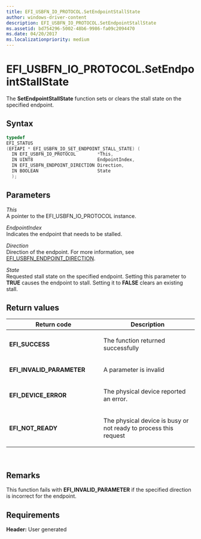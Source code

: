 ```yaml
---
title: EFI_USBFN_IO_PROTOCOL.SetEndpointStallState
author: windows-driver-content
description: EFI_USBFN_IO_PROTOCOL.SetEndpointStallState
ms.assetid: bd754296-5002-48b6-9986-fa09c2094470
ms.date: 04/20/2017
ms.localizationpriority: medium
---
```


# EFI\_USBFN\_IO\_PROTOCOL.SetEndpointStallState


The **SetEndpointStallState** function sets or clears the stall state on the specified endpoint.

## Syntax


```cpp
typedef
EFI_STATUS
(EFIAPI * EFI_USBFN_IO_SET_ENDPOINT_STALL_STATE) (
  IN EFI_USBFN_IO_PROTOCOL        *This,
  IN UINT8                        EndpointIndex,
  IN EFI_USBFN_ENDPOINT_DIRECTION Direction,
  IN BOOLEAN                      State
  );
```

## Parameters


<a href="" id="this"></a>*This*  
A pointer to the EFI\_USBFN\_IO\_PROTOCOL instance.

<a href="" id="endpointindex"></a>*EndpointIndex*  
Indicates the endpoint that needs to be stalled.

<a href="" id="direction"></a>*Direction*  
Direction of the endpoint. For more information, see [EFI\_USBFN\_ENDPOINT\_DIRECTION](efi-usbfn-endpoint-direction.md).

<a href="" id="state"></a>*State*  
Requested stall state on the specified endpoint. Setting this parameter to **TRUE** causes the endpoint to stall. Setting it to **FALSE** clears an existing stall.

## Return values


<table>
<colgroup>
<col width="50%" />
<col width="50%" />
</colgroup>
<thead>
<tr class="header">
<th>Return code</th>
<th>Description</th>
</tr>
</thead>
<tbody>
<tr class="odd">
<td><p><strong>EFI_SUCCESS</strong></p></td>
<td><p>The function returned successfully</p></td>
</tr>
<tr class="even">
<td><p><strong>EFI_INVALID_PARAMETER</strong></p></td>
<td><p>A parameter is invalid</p></td>
</tr>
<tr class="odd">
<td><p><strong>EFI_DEVICE_ERROR</strong></p></td>
<td><p>The physical device reported an error.</p></td>
</tr>
<tr class="even">
<td><p><strong>EFI_NOT_READY</strong></p></td>
<td><p>The physical device is busy or not ready to process this request</p></td>
</tr>
</tbody>
</table>

 

## Remarks


This function fails with **EFI\_INVALID\_PARAMETER** if the specified direction is incorrect for the endpoint.

## Requirements


**Header:** User generated

 

 




